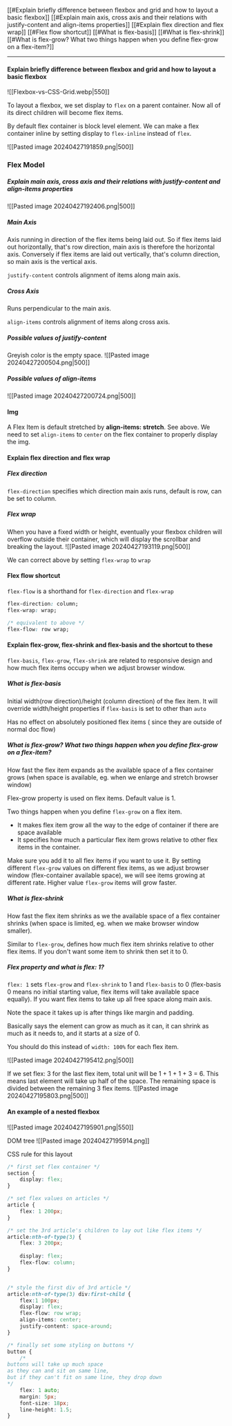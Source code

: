 [[#Explain briefly difference between flexbox and grid and how to layout a basic flexbox]]
[[#Explain main axis, cross axis and their relations with justify-content and align-items properties]]
[[#Explain flex direction and flex wrap]]
[[#Flex flow shortcut]]
[[#What is flex-basis]]
[[#What is flex-shrink]]
[[#What is flex-grow? What two things happen when you define flex-grow on a flex-item?]]





---
#### Explain briefly difference between flexbox and grid and how to layout a basic flexbox
![[Flexbox-vs-CSS-Grid.webp|550]]


To layout a flexbox, we set display to `flex` on a parent container. Now all of its direct children will become flex items. 

By default flex container is block level element. We can make a flex container inline by setting display to `flex-inline` instead of `flex`. 

![[Pasted image 20240427191859.png|500]]


### Flex Model
##### Explain main axis, cross axis and their relations with justify-content and align-items properties

![[Pasted image 20240427192406.png|500]]

##### Main Axis
Axis running in direction of the flex items being laid out.
So if flex items laid out horizontally, that's row direction, main axis is therefore the horizontal axis. Conversely if flex items are laid out vertically, that's column direction, so main axis is the vertical axis.

`justify-content` controls alignment of items along main axis.

##### Cross Axis
Runs perpendicular to the main axis. 

`align-items` controls alignment of items along cross axis.

##### Possible values of justify-content
Greyish color is the empty space.
![[Pasted image 20240427200504.png|500]]
##### Possible values of align-items
![[Pasted image 20240427200724.png|500]]



#### Img
A Flex Item is default stretched by **align-items: stretch**. See above.
We need to set `align-items` to `center` on the flex container to properly display the img.




#### Explain flex direction and flex wrap
##### Flex direction
`flex-direction` specifies which direction main axis runs, default is row, can be set to column.
##### Flex wrap
When you have a fixed width or height, eventually your flexbox children will overflow outside their container, which will display the scrollbar and breaking the layout.
![[Pasted image 20240427193119.png|500]]

We can correct above by setting `flex-wrap` to `wrap`

#### Flex flow shortcut
`flex-flow` is a shorthand for `flex-direction` and `flex-wrap`
```css
flex-direction: column;
flex-wrap: wrap;

/* equivalent to above */
flex-flow: row wrap;
```


#### Explain flex-grow, flex-shrink and flex-basis and the shortcut to these

`flex-basis`, `flex-grow`, `flex-shrink` are related to responsive design and how much flex items occupy when we adjust browser window.

##### What is flex-basis
Initial width(row direction)/height (column direction) of the flex item.
It will override width/height properties if `flex-basis` is set to other than `auto`

Has no effect on absolutely positioned flex items ( since they are outside of normal doc flow)

##### What is flex-grow? What two things happen when you define flex-grow on a flex-item?

How fast the flex item expands as the available space of a flex container grows (when space is available, eg. when we enlarge and stretch browser window)

Flex-grow property is used on flex items. 
Default value is 1. 

Two things happen when you define `flex-grow` on a flex item.
* It makes flex item grow all the way to the edge of container if there are space available
* It specifies how much a particular flex item grows relative to other flex items in the container.

Make sure you add it to all flex items if you want to use it. By setting different `flex-grow` values on different flex items, as we adjust browser window (flex-container available space), we will see items growing at different rate. Higher value `flex-grow` items will grow faster.


##### What is flex-shrink
How fast the flex item shrinks as we the available space of a flex container shrinks (when space is limited, eg. when we make browser window smaller).

Similar to `flex-grow`, defines how much flex item shrinks relative to other flex items. If you don't want some item to shrink then set it to 0.


##### Flex property and what is flex: 1?

`flex: 1` sets `flex-grow` and `flex-shrink` to 1 and `flex-basis` to 0 (flex-basis 0 means no initial starting value, flex items will take available space equally). If you want flex items to take up all free space along main axis.

Note the space it takes up is after things like margin and padding.

Basically says the element can grow as much as it can, it can shrink as much as it needs to, and it starts at a size of 0.

You should do this instead of `width: 100%` for each flex item.

![[Pasted image 20240427195412.png|500]]



If we set flex: 3 for the last flex item, total unit will be 1 + 1 + 1 + 3 = 6. This means last element will take up half of the space. The remaining space is divided between the remaining 3 flex items.
![[Pasted image 20240427195803.png|500]]


#### An example of a nested flexbox

![[Pasted image 20240427195901.png|550]]

DOM tree
![[Pasted image 20240427195914.png]]

CSS rule for this layout
```css
/* first set flex container */
section {
    display: flex;
}

/* set flex values on articles */
article {
    flex: 1 200px;
}

/* set the 3rd article's children to lay out like flex items */
article:nth-of-type(3) {
    flex: 3 200px;
    
    display: flex;
    flex-flow: column;
}


/* style the first div of 3rd article */
article:nth-of-type(3) div:first-child {
    flex:1 100px;
    display: flex;
    flex-flow: row wrap;
    align-items: center;
    justify-content: space-around;
}

/* finally set some styling on buttons */
button {
    /*
buttons will take up much space
as they can and sit on same line,
but if they can't fit on same line, they drop down
*/
    flex: 1 auto;
    margin: 5px;
    font-size: 18px;
    line-height: 1.5;
}
```





